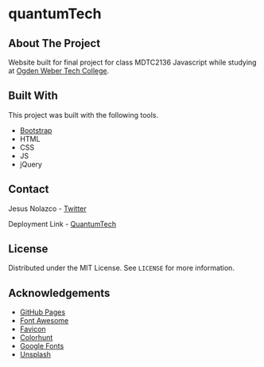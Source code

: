 # quantumTech

## About The Project

Website built for final project for class MDTC2136 Javascript while studying at [Ogden Weber Tech College](https://www.otech.edu/).

## Built With

This project was built with the following tools.

* [Bootstrap](https://getbootstrap.com)
* HTML
* CSS
* JS
* jQuery

## Contact

Jesus Nolazco - [Twitter](https://twitter.com/zeusnolazco)

Deployment Link - [QuantumTech]()

## License

Distributed under the MIT License. See `LICENSE` for more information.

## Acknowledgements
* [GitHub Pages](https://pages.github.com)
* [Font Awesome](https://fontawesome.com)
* [Favicon](https://www.favicon.cc/)
* [Colorhunt](https://colorhunt.co/)
* [Google Fonts](https://fonts.google.com/)
* [Unsplash](https://unsplash.com/)

